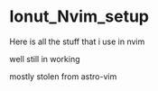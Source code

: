 # Ionut_Nvim_setup
Here is all the stuff that i use in nvim

well still in working 

mostly stolen from astro-vim
